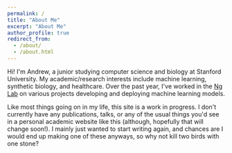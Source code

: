 ```yaml
---
permalink: /
title: "About Me"
excerpt: "About Me"
author_profile: true
redirect_from: 
  - /about/
  - /about.html
---
```


Hi! I'm Andrew, a junior studying computer science and biology at Stanford University. My academic/research interests include machine learning, synthetic biology, and healthcare. Over the past year, I've worked in the [Ng Lab](https://stanfordmlgroup.github.io/) on various projects developing and deploying machine learning models. 

Like most things going on in my life, this site is a work in progress. I don't currently have any publications, talks, or any of the usual things you'd see in a personal academic website like this (although, hopefully that will change soon!). I mainly just wanted to start writing again, and chances are I would end up making one of these anyways, so why not kill two birds with one stone?  
